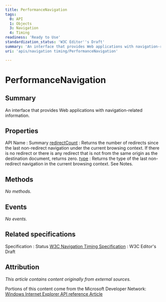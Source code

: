```yaml
---
title: PerformanceNavigation
tags:
  0: API
  1: Objects
  3: Navigation
  4: Timing
readiness: 'Ready to Use'
standardization_status: 'W3C Editor''s Draft'
summary: 'An interface that provides Web applications with navigation-related information.'
uri: 'apis/navigation timing/PerformanceNavigation'

---
```

# PerformanceNavigation

## Summary

An interface that provides Web applications with navigation-related information.

## Properties

API Name
:   Summary
[redirectCount](/apis/navigation_timing/PerformanceNavigation/redirectCount)
:   Returns the number of redirects since the last non-redirect navigation under the current browsing context. If there is no redirect or there is any redirect that is not from the same origin as the destination document, returns zero.
[type](/apis/navigation_timing/PerformanceNavigation/type)
:   Returns the type of the last non-redirect navigation in the current browsing context. See Notes.

## Methods

*No methods.*

## Events

*No events.*

## Related specifications

Specification
:   Status
[W3C Navigation Timing Specification](http://w3c-test.org/webperf/specs/NavigationTiming/)
:   W3C Editor's Draft

## Attribution

*This article contains content originally from external sources.*

Portions of this content come from the Microsoft Developer Network: [Windows Internet Explorer API reference Article](http://msdn.microsoft.com/en-us/library/ie/hh828809%28v=vs.85%29.aspx)

